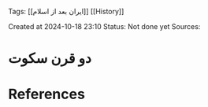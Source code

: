 
<span class="tag">Tags</span>:   [[ایران بعد از اسلام]]  [[History]]

Created at 2024-10-18 23:10
<span class="tag">Status</span>: <span class="danger">Not done yet</span>
<span class="danger">Sources</span>:

# دو قرن سکوت




# References
